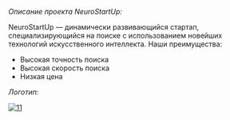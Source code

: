 *Описание проекта NeuroStartUp:*

NeuroStartUp — динамически развивающийся стартап, специализирующийся на поиске с использованием новейших технологий искусственного интеллекта. Наши преимущества:

  * Высокая точность поиска
  * Высокая скорость поиска
  * Низкая цена

*Логотип:*

<a href="https://imgbb.com/"><img src="https://i.ibb.co/xJjZYwy/11.png" alt="11" border="0"></a>
